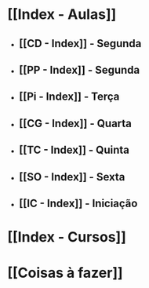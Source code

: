 # [[Index - Aulas]]
- ## [[CD - Index]] - Segunda
- ## [[PP - Index]] - Segunda
- ## [[Pi - Index]] - Terça
- ## [[CG - Index]] - Quarta
- ## [[TC - Index]] - Quinta
- ## [[SO - Index]] - Sexta
- ## [[IC - Index]] - Iniciação
# [[Index - Cursos]]

# [[Coisas à fazer]]
